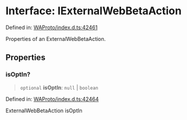 # Interface: IExternalWebBetaAction

Defined in: [WAProto/index.d.ts:42461](https://github.com/Fokusdotid/Baileys/blob/c0c23ce3104b65dfcc64246c9ee8a49ef38993b5/WAProto/index.d.ts#L42461)

Properties of an ExternalWebBetaAction.

## Properties

### isOptIn?

> `optional` **isOptIn**: `null` \| `boolean`

Defined in: [WAProto/index.d.ts:42464](https://github.com/Fokusdotid/Baileys/blob/c0c23ce3104b65dfcc64246c9ee8a49ef38993b5/WAProto/index.d.ts#L42464)

ExternalWebBetaAction isOptIn
